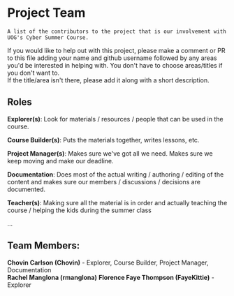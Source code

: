 # Project Team

    A list of the contributors to the project that is our involvement with UOG's Cyber Summer Course.

If you would like to help out with this project, please make a comment or PR to this file adding your name and github username followed by any areas you'd be interested in helping with. 
You don't have to choose areas/titles if you don't want to.  
If the title/area isn't there, please add it along with a short description.  

## Roles

**Explorer(s)**: Look for materials / resources / people that can be used in the course.

**Course Builder(s)**: Puts the materials together, writes lessons, etc.

**Project Manager(s)**: Makes sure we've got all we need. Makes sure we keep moving and make our deadline.

**Documentation**: Does most of the actual writing / authoring / editing of the content and makes sure our members / discussions / decisions are documented.

**Teacher(s)**: Making sure all the material is in order and actually teaching the course / helping the kids during the summer class

...


## Team Members:

**Chovin Carlson (Chovin)** - Explorer, Course Builder, Project Manager, Documentation  
**Rachel Manglona (rmanglona)**
**Florence Faye Thompson (FayeKittie)** - Explorer

